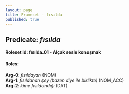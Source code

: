 ```yaml
---
layout: page
title: Frameset - fısılda
published: true
---
```

<h2>Predicate: <i>fısılda</i></h2>
<h4>Roleset id: fısılda.01 - Alçak sesle konuşmak<br>
<h4>Roles:</h4>
<b>Arg-0</b>: <i>fısıldayan</i>  (NOM) <br>
<b>Arg-1</b>: <i>fısıldanan şey (bazen diye ile birlikte)</i>  (NOM_ACC) <br>
<b>Arg-2</b>: <i>kime fısıldandığı</i>  (DAT) <br>
